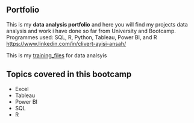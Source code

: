 ## Portfolio
This is my **data analysis portfolio** and here you will find  my projects data analysis and work i have done so far from University and Bootcamp.
Programmes used: SQL, R, Python, Tableau, Power BI, and R
https://www.linkedin.com/in/clivert-ayisi-ansah/


This is my [training_files](./Training_files/) for data analsyis

## Topics covered in this bootcamp
- Excel
- Tableau
- Power BI
- SQL 
- R